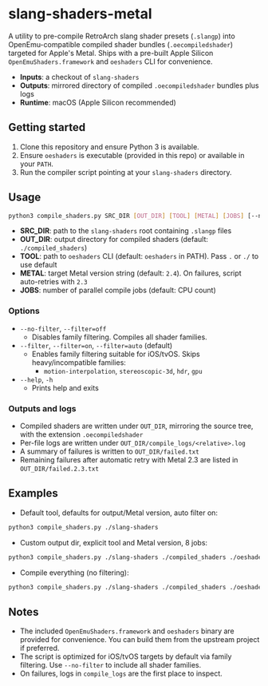 # slang-shaders-metal

A utility to pre-compile RetroArch slang shader presets (`.slangp`) into OpenEmu-compatible compiled shader bundles (`.oecompiledshader`) targeted for Apple's Metal. Ships with a pre-built Apple Silicon `OpenEmuShaders.framework` and `oeshaders` CLI for convenience.

- **Inputs**: a checkout of `slang-shaders`
- **Outputs**: mirrored directory of compiled `.oecompiledshader` bundles plus logs
- **Runtime**: macOS (Apple Silicon recommended)

## Getting started

1. Clone this repository and ensure Python 3 is available.
2. Ensure `oeshaders` is executable (provided in this repo) or available in your `PATH`.
3. Run the compiler script pointing at your `slang-shaders` directory.

## Usage

```sh
python3 compile_shaders.py SRC_DIR [OUT_DIR] [TOOL] [METAL] [JOBS] [--no-filter|--filter=off|--filter|--filter=on|--filter=auto] [--help|-h]
```

- **SRC_DIR**: path to the `slang-shaders` root containing `.slangp` files
- **OUT_DIR**: output directory for compiled shaders (default: `./compiled_shaders`)
- **TOOL**: path to `oeshaders` CLI (default: `oeshaders` in PATH). Pass `.` or `./` to use default
- **METAL**: target Metal version string (default: `2.4`). On failures, script auto-retries with `2.3`
- **JOBS**: number of parallel compile jobs (default: CPU count)

### Options

- `--no-filter`, `--filter=off`
  - Disables family filtering. Compiles all shader families.
- `--filter`, `--filter=on`, `--filter=auto` (default)
  - Enables family filtering suitable for iOS/tvOS. Skips heavy/incompatible families:
    - `motion-interpolation`, `stereoscopic-3d`, `hdr`, `gpu`
- `--help`, `-h`
  - Prints help and exits

### Outputs and logs

- Compiled shaders are written under `OUT_DIR`, mirroring the source tree, with the extension `.oecompiledshader`
- Per-file logs are written under `OUT_DIR/compile_logs/<relative>.log`
- A summary of failures is written to `OUT_DIR/failed.txt`
- Remaining failures after automatic retry with Metal 2.3 are listed in `OUT_DIR/failed.2.3.txt`

## Examples

- Default tool, defaults for output/Metal version, auto filter on:

```sh
python3 compile_shaders.py ./slang-shaders
```

- Custom output dir, explicit tool and Metal version, 8 jobs:

```sh
python3 compile_shaders.py ./slang-shaders ./compiled_shaders ./oeshaders 2.4 8
```

- Compile everything (no filtering):

```sh
python3 compile_shaders.py ./slang-shaders ./compiled_shaders ./oeshaders 2.4 8 --no-filter
```

## Notes

- The included `OpenEmuShaders.framework` and `oeshaders` binary are provided for convenience. You can build them from the upstream project if preferred.
- The script is optimized for iOS/tvOS targets by default via family filtering. Use `--no-filter` to include all shader families.
- On failures, logs in `compile_logs` are the first place to inspect.
